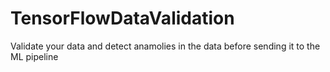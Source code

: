 # TensorFlowDataValidation
Validate your data and detect anamolies in the data before sending it to the ML pipeline
